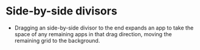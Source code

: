 # Side-by-side divisors

* Dragging an side-by-side divisor to the end expands an app to take the space of any remaining apps in that drag direction, moving the remaining grid to the background.
